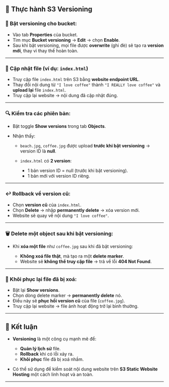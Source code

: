 ## 🧪 Thực hành S3 Versioning

### 🔧 Bật versioning cho bucket:

* Vào tab **Properties** của bucket.
* Tìm mục **Bucket versioning** → **Edit** → chọn **Enable**.
* Sau khi bật versioning, mọi file được **overwrite** (ghi đè) sẽ tạo ra **version mới**, thay vì thay thế hoàn toàn.

---

### 📝 Cập nhật file (ví dụ: `index.html`)

* Truy cập file `index.html` trên S3 bằng **website endpoint URL**.
* Thay đổi nội dung từ `"I love coffee"` thành `"I REALLY love coffee"` và **upload lại** file `index.html`.
* Truy cập lại website → nội dung đã cập nhật đúng.

---

### 🔍 Kiểm tra các phiên bản:

* Bật toggle **Show versions** trong tab **Objects**.
* Nhận thấy:

  * `beach.jpg`, `coffee.jpg` được upload **trước khi bật versioning** → version ID là **null**.
  * `index.html` có **2 version**:

    * 1 bản version ID = null (trước khi bật versioning).
    * 1 bản mới với version ID riêng.

---

### ↩️ Rollback về version cũ:

* Chọn **version cũ** của `index.html`.
* Chọn **Delete** → nhập **permanently delete** → xóa version mới.
* Website sẽ quay về nội dung `"I love coffee"`.

---

### 🗑️ Delete một object sau khi bật versioning:

* Khi **xóa một file** như `coffee.jpg` sau khi đã bật versioning:

  * **Không xoá file thật**, mà tạo ra một **delete marker**.
  * Website sẽ **không thể truy cập file** → trả về lỗi **404 Not Found**.

---

### 🔄 Khôi phục lại file đã bị xoá:

* Bật lại **Show versions**.
* Chọn dòng delete marker → **permanently delete** nó.
* Điều này sẽ **phục hồi version cũ** của file (`coffee.jpg`).
* Truy cập lại website → file ảnh hoạt động trở lại bình thường.

---

## 📌 Kết luận

* **Versioning** là một công cụ mạnh mẽ để:

  * **Quản lý lịch sử** file.
  * **Rollback** khi có lỗi xảy ra.
  * **Khôi phục** file đã bị xoá nhầm.
* Có thể sử dụng để kiểm soát nội dung website trên **S3 Static Website Hosting** một cách linh hoạt và an toàn.

---
